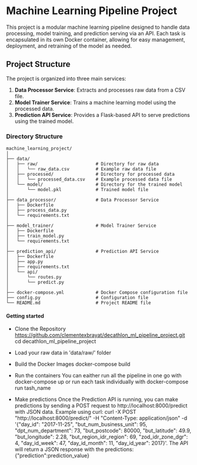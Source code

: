 # Machine Learning Pipeline Project

This project is a modular machine learning pipeline designed to handle data processing, model training, and prediction serving via an API. Each task is encapsulated in its own Docker container, allowing for easy management, deployment, and retraining of the model as needed.

## Project Structure

The project is organized into three main services:

1. **Data Processor Service**: Extracts and processes raw data from a CSV file.
2. **Model Trainer Service**: Trains a machine learning model using the processed data.
3. **Prediction API Service**: Provides a Flask-based API to serve predictions using the trained model.

### Directory Structure

```plaintext
machine_learning_project/
│
├── data/
│   ├── raw/                      # Directory for raw data
│   │   └── raw_data.csv          # Example raw data file
│   ├── processed/                # Directory for processed data
│   │   └── processed_data.csv    # Example processed data file
│   └── model/                    # Directory for the trained model
│       └── model.pkl             # Trained model file
│
├── data_processor/               # Data Processor Service
│   ├── Dockerfile
│   ├── process_data.py
│   └── requirements.txt
│
├── model_trainer/                # Model Trainer Service
│   ├── Dockerfile
│   ├── train_model.py
│   └── requirements.txt
│
├── prediction_api/               # Prediction API Service
│   ├── Dockerfile
│   ├── app.py
│   ├── requirements.txt
│   └── api/
│       └── routes.py
│       └── predict.py
│
├── docker-compose.yml            # Docker Compose configuration file
├── config.py                     # Configuration file
└── README.md                     # Project README file
```

#### Getting started

- Clone the Repository
https://github.com/clementexbrayat/decathlon_ml_pipeline_project.git
cd decathlon_ml_pipeline_project

- Load your raw data in 'data/raw/' folder

- Build the Docker Images
docker-compose build

- Run the containers
You can eaither run all the pipeline in one go with docker-compose up or run each task individually with docker-compose run tash_name

- Make predictions
Once the Prediction API is running, you can make predictions by sending a POST request to http://localhost:8000/predict with JSON data. Example using curl:
curl -X POST "http://localhost:8000/predict/" 
-H "Content-Type: application/json" 
-d '{"day_id": "2017-11-25", "but_num_business_unit": 95, "dpt_num_department": 73, "but_postcode": 80000, "but_latitude": 49.9, "but_longitude": 2.28, "but_region_idr_region": 69, "zod_idr_zone_dgr": 4, "day_id_week": 47, "day_id_month": 11, "day_id_year": 2017}'. 
The API will return a JSON response with the predictions: {"prediction":prediction_value}


